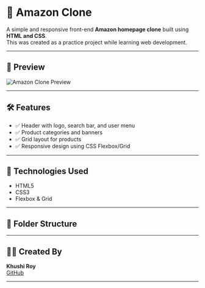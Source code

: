 # 🛒 Amazon Clone

A simple and responsive front-end **Amazon homepage clone** built using **HTML and CSS**.  
This was created as a practice project while learning web development.

---

## 📸 Preview

![Amazon Clone Preview](http://127.0.0.1:5500/) <!-- Replace with actual preview image if needed -->

---

## 🛠️ Features

- ✅ Header with logo, search bar, and user menu
- ✅ Product categories and banners
- ✅ Grid layout for products
- ✅ Responsive design using CSS Flexbox/Grid

---

## 🚀 Technologies Used

- HTML5  
- CSS3  
- Flexbox & Grid

---

## 📁 Folder Structure

---

## 🙋‍♀️ Created By

**Khushi Roy**  
[GitHub](https://github.com/Khushi-Roy-123)

---


